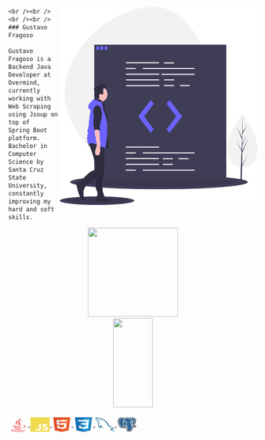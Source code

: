 <div>
    <img align="right" width="400" height="400" src="https://github.com/gbfragoso/gbfragoso/blob/master/programmer.svg">

    <br /><br />
    <br /><br />
    ### Gustavo Fragoso

    Gustavo Fragoso is a Backend Java Developer at Overmind, currently working with Web Scraping using Jsoup on top of
    Spring Boot platform.
    Bachelor in Computer Science by Santa Cruz State University, constantly improving my hard and soft skills.
</div>
<div align="center">
    <a href="https://github.com/gbfragoso">
        <img height="180em" width="60%"
            src="https://github-readme-stats.vercel.app/api?username=gbfragoso&show_icons=true&theme=dracula&include_all_commits=true&count_private=true" />
        <img height="180em" width="40%"
            src="https://github-readme-stats.vercel.app/api/top-langs/?username=gbfragoso&layout=compact&langs_count=7&theme=dracula" />
</div>
<div style="display: inline_block"><br>
    <img align="center" height="30" width="40"
        src="https://raw.githubusercontent.com/devicons/devicon/master/icons/java/java-plain.svg">
    <img align="center" height="30" width="40"
        src="https://raw.githubusercontent.com/devicons/devicon/master/icons/javascript/javascript-plain.svg">
    <img align="center" height="30" width="40"
        src="https://raw.githubusercontent.com/devicons/devicon/master/icons/html5/html5-original.svg">
    <img align="center" height="30" width="40"
        src="https://raw.githubusercontent.com/devicons/devicon/master/icons/css3/css3-original.svg">
    <img align="center" height="30" width="40"
        src="https://raw.githubusercontent.com/devicons/devicon/master/icons/mysql/mysql-original.svg">
    <img align="center" height="30" width="40"
        src="https://raw.githubusercontent.com/devicons/devicon/master/icons/postgresql/postgresql-original.svg">
</div>
